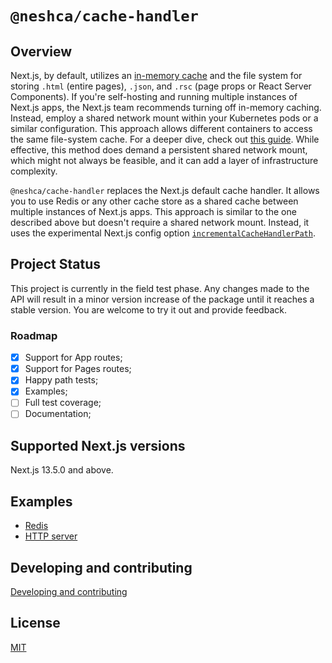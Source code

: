 # `@neshca/cache-handler`

## Overview

Next.js, by default, utilizes an [in-memory cache](https://nextjs.org/blog/next-13-2#nextjs-cache-when-self-hosted) and the file system for storing `.html` (entire pages), `.json`, and `.rsc` (page props or React Server Components). If you're self-hosting and running multiple instances of Next.js apps, the Next.js team recommends turning off in-memory caching. Instead, employ a shared network mount within your Kubernetes pods or a similar configuration. This approach allows different containers to access the same file-system cache. For a deeper dive, check out [this guide](https://nextjs.org/docs/pages/building-your-application/data-fetching/incremental-static-regeneration#self-hosting-isr). While effective, this method does demand a persistent shared network mount, which might not always be feasible, and it can add a layer of infrastructure complexity.

`@neshca/cache-handler` replaces the Next.js default cache handler. It allows you to use Redis or any other cache store as a shared cache between multiple instances of Next.js apps. This approach is similar to the one described above but doesn't require a shared network mount. Instead, it uses the experimental Next.js config option [`incrementalCacheHandlerPath`](https://nextjs.org/docs/app/api-reference/next-config-js/incrementalCacheHandlerPath).

## Project Status

This project is currently in the field test phase. Any changes made to the API will result in a minor version increase of the package until it reaches a stable version. You are welcome to try it out and provide feedback.

### Roadmap

-   [x] Support for App routes;
-   [x] Support for Pages routes;
-   [x] Happy path tests;
-   [x] Examples;
-   [ ] Full test coverage;
-   [ ] Documentation;

## Supported Next.js versions

Next.js 13.5.0 and above.

## Examples

-   [Redis](./docs/examples/use-with-redis.md)
-   [HTTP server](./docs/examples/use-with-http-server.md)

## Developing and contributing

[Developing and contributing](./docs/contributing/main.md)

## License

[MIT](./LICENSE)
